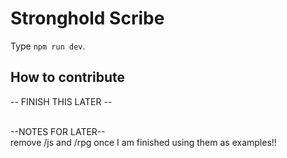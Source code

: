 # Stronghold Scribe

Type `npm run dev`.

## How to contribute
-- FINISH THIS LATER --

<br>
--NOTES FOR LATER--<br>
remove /js and /rpg once I am finished using them as examples!!